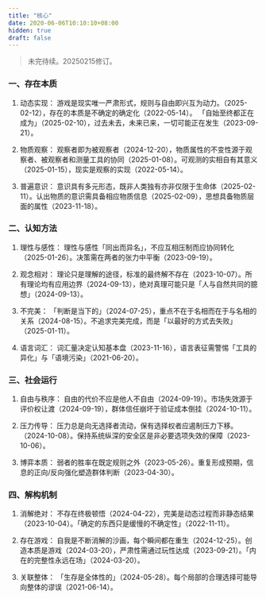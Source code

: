 ```yaml
---
title: "核心"
date: 2020-06-06T10:10:10+08:00
hidden: true
draft: false
---
```

> 未完待续。20250215修订。

### 一、存在本质
1. 动态实现：
游戏是现实唯一严肃形式，规则与自由即兴互为动力。（2025-02-12），存在的本质是不确定的确定化（2022-05-14）。
「自始至终都正在成为」（2025-02-10），过去未去，未来已来，一切可能正在发生（2023-09-21）。

2. 物质观察：
观察者即为被观察者（2024-12-20），物质属性的不变性源于观察者、被观察者和测量工具的协同（2025-01-08）。可观测的实相自有其意义（2025-01-15），现实是观察的实现（2022-05-14）。

3. 普遍意识：
意识具有多元形态，既非人类独有亦非仅限于生命体（2025-02-11）。认出物质的意识需具备相应物质信息（2025-02-09），思想具备物质层面的属性（2023-11-18）。

### 二、认知方法
1. 理性与感性：
理性与感性「同出而异名」，不应互相压制而应协同转化（2025-01-26）。决策需在两者的张力中平衡（2023-09-19）。

2. 观念相对：
理论只是理解的途径，标准的最终解不存在（2023-10-07）。所有理论均有应用边界（2024-09-13），绝对真理可能只是「人与自然共同的臆想」（2024-09-13）。

3. 不完美：
「判断是当下的」（2024-07-25），重点不在于名相而在于与名相的关系（2024-08-15）。不追求完美完成，而是「以最好的方式去失败」（2025-01-11）。

4. 语言词汇：
词汇量决定认知基本盘（2023-11-16），语言表征需警惕「工具的异化」与「语境污染」（2021-06-20）。

### 三、社会运行
1. 自由与秩序：
自由的代价不应是他人不自由（2024-09-19）。市场失效源于评价权让渡（2024-09-19），群体信任崩坏于验证成本倒挂（2024-10-11）。

2. 压力传导：
压力总是向无选择者流动，保有选择权者应遏制压力下移。（2024-10-08）。保持系统纵深的安全区是非必要选项失效的保障（2023-10-06）。

3. 博弈本质：
弱者的胜率在既定规则之外（2023-05-26）。重复形成预期，信息的正向/反向强化塑造群体判断（2023-04-30）。

### 四、解构机制
1. 消解绝对：
不存在终极顿悟（2024-04-22），完美是动态过程而非静态结果（2023-10-04）。「确定的东西只是缓慢的不确定性」（2022-11-11）。

2. 存在游戏：
自我是不断消解的沙画，每个瞬间都在重生（2024-12-25）。创造本质是游戏（2024-03-20），严肃性需通过玩性达成（2023-09-21）。「内在的完整性永远在场」（2024-03-20）。

3. 关联整体：
「生存是全体性的」（2024-05-28）。每个局部的合理选择可能导向整体的谬误（2021-06-14）。
